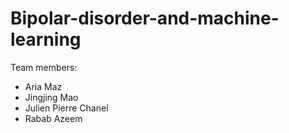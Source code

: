 ﻿# Bipolar-disorder-and-machine-learning

Team members:
- Aria Maz
- Jingjing Mao 
- Julien Pierre Chanel
- Rabab Azeem
